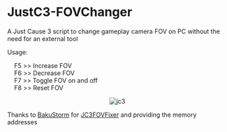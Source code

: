 # JustC3-FOVChanger
A Just Cause 3 script to change gameplay camera FOV on PC without the need for an external tool 

Usage:  

&nbsp;&nbsp;&nbsp;&nbsp;F5 >> Increase FOV  
&nbsp;&nbsp;&nbsp;&nbsp;F6 >> Decrease FOV  
&nbsp;&nbsp;&nbsp;&nbsp;F7 >> Toggle FOV on and off  
&nbsp;&nbsp;&nbsp;&nbsp;F8 >> Reset FOV  

<p align="center">
  <img src="https://github.com/user-attachments/assets/d5dd5789-9e24-4946-80bf-4193f6232525" alt="jc3">
</p>

Thanks to [BakuStorm](https://github.com/BakuStorm) for [JC3FOVFixer](https://github.com/BakuStorm/JC3FOVFixer) and providing the memory addresses
